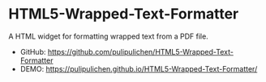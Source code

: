 # HTML5-Wrapped-Text-Formatter
A HTML widget for formatting wrapped text from a PDF file.

*   GitHub: <https://github.com/pulipulichen/HTML5-Wrapped-Text-Formatter>
*   DEMO: <https://pulipulichen.github.io/HTML5-Wrapped-Text-Formatter/>
